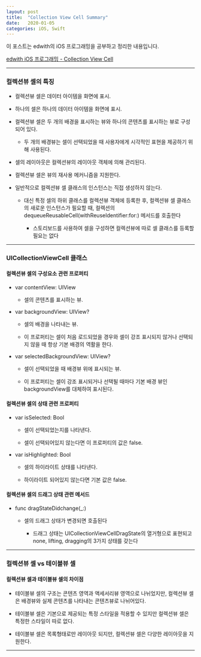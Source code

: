 ```yaml
---
layout: post
title:  "Collection View Cell Summary"
date:   2020-01-05
categories: iOS, Swift
---
```


이 포스트는 edwith의 iOS 프로그래밍을 공부하고 정리한 내용입니다.

[edwith iOS 프로그래밍 - Collection View Cell](https://www.edwith.org/boostcourse-ios/lecture/16907/)

- - -

### 컬렉션뷰 셀의 특징

- 컬렉션뷰 셀은 데이터 아이템을 화면에 표시.

- 하나의 셀은 하나의 데이터 아이템을 화면에 표시.

- 컬렉션뷰 셀은 두 개의 배경을 표시하는 뷰와 하나의 콘텐츠를 표시하는 뷰로 구성되어 있다.

    - 두 개의 배경뷰는 셀이 선택되었을 때 사용자에게 시각적인 표현을 제공하기 위해 사용된다.
    
- 셀의 레이아웃은 컬렉션뷰의 레이아웃 객체에 의해 관리된다.

- 컬렉션뷰 셀은 뷰의 재사용 메커니즘을 지원한다.

- 일반적으로 컬렉션뷰 셀 클래스의 인스턴스는 직접 생성하지 않는다.

    - 대신 특정 셀의 하위 클래스를 컬렉션뷰 객체에 등록한 후, 컬렉션뷰 셀 클래스의 새로운 인스턴스가 필요할 때, 컬렉션의 dequeueReusableCell(withReuseIdentifier:for:) 메서드를 호출한다
    
        - 스토리보드를 사용하여 셀을 구성하면 컬렉션뷰에 따로 셀 클래스를 등록할 필요는 없다
        
- - -

### UICollectionViewCell 클래스

#### 컬렉션뷰 셀의 구성요소 관련 프로퍼티

- var contentView: UIView
    
    - 셀의 콘텐츠를 표시하는 뷰.
    
- var backgroundView: UIView?

    - 셀의 배경을 나타내는 뷰.
    
    - 이 프로퍼티는 셀이 처음 로드되었을 경우와 셀이 강조 표시되지 않거나 선택되지 않을 때 항상 기본 배경의 역활을 한다.
    
- var selectedBackgroundView: UIView?

    - 셀이 선택되었을 때 배경뷰 위에 표시되는 뷰.
    
    - 이 프로퍼티는 셀이 강조 표시되거나 선택될 때마다 기본 배경 뷰인 backgroundView를 대체하여 표시된다.
    
#### 컬렉션뷰 셀의 상태 관련 프로퍼티

- var isSelected: Bool

    - 셀이 선택되었는지를 나타낸다.
    
    - 셀이 선택되어있지 않는다면 이 프로퍼티의 값은 false.
    
- var isHighlighted: Bool

    - 셀의 하이라이트 상태를 나타낸다.
    
    - 하이라이트 되어있지 않는다면 기본 값은 false.
    
#### 컬렉션뷰 셀의 드래그 상태 관련 메서드

- func dragStateDidchange(_:)

    - 셀의 드래그 상태가 변경되면 호출된다
    
        - 드래그 상태는 UICollectionViewCellDragState의 열거형으로 표현되고 none, lifting, dragging의 3가지 상태를 갖는다
    
- - -

### 컬렉션뷰 셀 vs 테이블뷰 셀

#### 컬렉션뷰 셀과 테이블뷰 셀의 차이점

- 테이블뷰 셀의 구조는 콘텐츠 영역과 액세서리뷰 영역으로 나뉘었지만, 컬렉션뷰 셀은 배경뷰와 실제 콘텐츠를 나타내는 콘텐츠뷰로 나뉘어있다.

- 테이블뷰 셀은 기본으로 제공되는 특정 스타일을 적용할 수 있지만 컬렉션뷰 셀은 특정한 스타일이 따로 없다.

- 테이블뷰 셀은 목록형태로만 레이아웃 되지만, 컬렉션뷰 셀은 다양한 레이아웃을 지원한다.

- - -